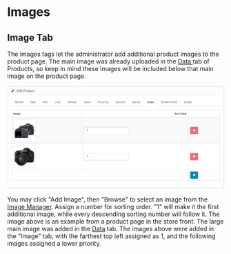Images
======

Image Tab
---------

The images tags let the administrator add additional product images to the product page. The main image was already uploaded in the [Data ](docs/user-manual/catalog/products/data)tab of Products, so keep in mind these images will be included below that main image on the product page.

![products image](_images/products-image.png)

You may click "Add Image", then "Browse" to select an image from the [Image Manager](faq/image-manager). Assign a number for sorting order. "1" will make it the first additional image, while every descending sorting number will follow it. The image above is an example from a product page in the store front. The large main image was added in the [Data](docs/user-manual/catalog/products/data) tab. The images above were added in the "Image" tab, with the farthest top left assigned as 1, and the following images assigned a lower priority.
